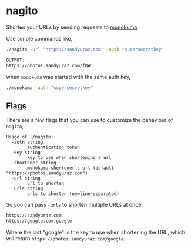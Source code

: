 # nagito

Shorten your URLs by sending requests to [monokuma](https://github.com/thecsw/monokuma).

Use simple commands like,

```sh
./nagito -url "https://sandyuraz.com" -auth "supersecretkey"

OUTPUT:
https://photos.sandyuraz.com/fBW
```

when `monokuma` was started with the same auth key,

```sh
./monokuma -auth "supersecretkey"
```

## Flags

There are a few flags that you can use to customize the behaviour of `nagito`,

```
Usage of ./nagito:
  -auth string
    	authentication token
  -key string
    	key to use when shortening a url
  -shortener string
    	monokuma shortener's url (default "https://photos.sandyuraz.com")
  -url string
    	url to shorten
  -urls string
    	urls to shorten (newline-separated)
```

So you can pass `-urls` to shorten multiple URLs at once,

```sh
https://sandyuraz.com
https://google.com,google
```

Where the last "google" is the key to use when shortening the URL, which will return
`https://photos.sandyuraz.com/google`.
